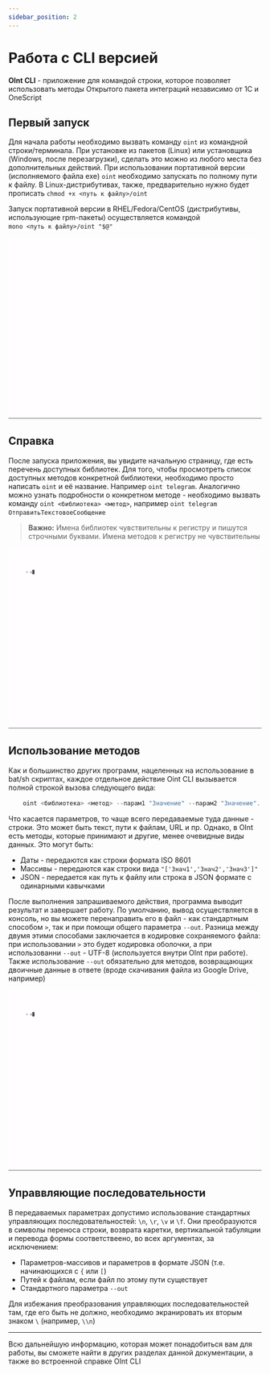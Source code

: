 ```yaml
---
sidebar_position: 2
---
```


# Работа с CLI версией

**OInt CLI** - приложение для командой строки, которое позволяет использовать методы Открытого пакета интеграций независимо от 1С и OneScript

## Первый запуск

Для начала работы необходимо вызвать команду `oint` из командной строки/терминала. При установке из пакетов (Linux) или установщика (Windows, после перезагрузки), сделать это можно из любого места без дополнительных действий. При использовании портативной версии (исполняемого файла exe) `oint` необходимо запускать по полному пути к файлу. В Linux-дистрибутивах, также, предварительно нужно будет прописать `chmod +x <путь к файлу>/oint` 

Запуск портативной версии в RHEL/Fedora/CentOS (дистрибутивы, использующие rpm-пакеты) осуществляется командой <br/>`mono <путь к файлу>/oint "$@"`

![demo](./img/1.gif)

## Справка

После запуска приложения, вы увидите начальную страницу, где есть перечень доступных библиотек. Для того, чтобы просмотреть список доступных методов конкретной библиотеки, необходимо просто написать `oint` и её название. Например `oint telegram`. Аналогично можно узнать подробности о конкретном методе - необходимо вызвать команду `oint <библиотека> <метод>`, например `oint telegram ОтправитьТекстовоеСообщение`

>**Важно:** Имена библиотек чувствительны к регистру и пишутся строчными буквами. Имена методов к регистру не чувствительны

![demo](./img/2.gif) 

## Использование методов
Как и большинство других программ, нацеленных на использование в bat/sh скриптах, каждое отдельное действие Oint CLI вызывается полной строкой вызова следующего вида:

```powershell
    oint <библиотека> <метод> --парам1 "Значение" --парам2 "Значение"...
```

Что касается параметров, то чаще всего передаваемые туда данные - строки. Это может быть текст, пути к файлам, URL и пр. Однако, в OInt есть методы, которые принимают и другие, менее очевидные виды данных. Это могут быть:

  + Даты - передаются как строки формата ISO 8601
  + Массивы - передаются как строки вида `"['Знач1','Знач2','Знач3']"`
  + JSON - передается как путь к файлу или строка в JSON формате с одинарными кавычками

После выполнения запрашиваемого действия, программа выводит результат и завершает работу. По умолчанию, вывод осуществляется в консоль, но вы можете перенаправить его в файл - как стандартным способом `>`, так и при помощи общего параметра `--out`. Разница между двумя этими способами заключается в кодировке сохраняемого файла: при использовании `>` это будет кодировка оболочки, а при использованни `--out` - UTF-8 (используется внутри OInt при работе). Также использование `--out` обязательно для методов, возвращающих двоичные данные в ответе (вроде скачивания файла из Google Drive, например)

![demo](./img/3.gif) 

## Управвляющие последовательности

В передаваемых параметрах допустимо использование стандартных управляющих последовательностей:  `\n`, `\r`, `\v` и `\f`. Они преобразуются в символы переноса строки, возврата каретки, вертикальной табуляции и перевода формы соответствеено, во всех аргументах, за исключением:

+ Параметров-массивов и параметров в формате JSON (т.е. начинающихся с `{` или `[`)
+ Путей к файлам, если файл по этому пути существует
+ Стандартного параметра `--out`

Для избежания преобразования управляющих последовательностей там, где его быть не должно, необходимо экранировать их вторым знаком `\` (например, `\\n`)

<hr/>

Всю дальнейшую информацию, которая может понадобиться вам для работы, вы сможете найти в других разделах данной документации, а также во встроенной справке OInt CLI
